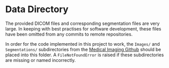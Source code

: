 # Data Directory

The provided DICOM files and corresponding segmentation files are very large. In keeping with best practises for software development, these files have been omitted from any commits to remote repositories.

In order for the code implemented in this project to work, the `Images/` and `Segmentations/` subdirectories from the [Medical Imaging Github](https://github.com/loressa/DataScience_MPhill_practicals/tree/master/Dataset) should be placed into this folder. A `FileNotFoundError` is raised if these subdirectories are missing or named incorrectly.
